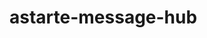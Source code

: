 <!---
  Copyright 2022 SECO Mind Srl

  SPDX-License-Identifier: Apache-2.0
-->

# astarte-message-hub
